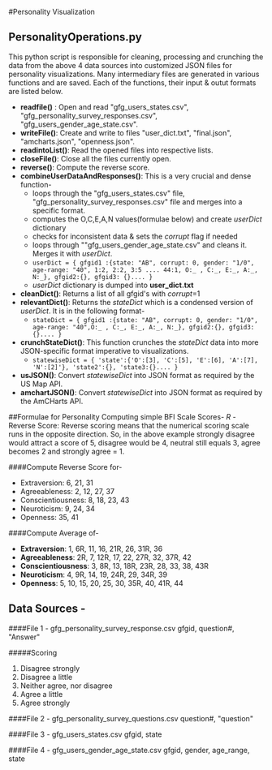 #Personality Visualization

## PersonalityOperations.py
This python script is responsible for cleaning, processing and crunching the data from the above 4 data sources into customized JSON files for personality visualizations. Many intermediary files are generated in various functions and are saved. Each of the functions, their input & outut formats are listed below. 

 - **readfile()** : Open and read "gfg_users_states.csv", "gfg_personality_survey_responses.csv", "gfg_users_gender_age_state.csv".
 - **writeFile()**: Create and write to files "user_dict.txt", "final.json", "amcharts.json", "openness.json".
 - **readintoList()**: Read the opened files into respective lists.
 - **closeFile()**: Close all the files currently open.
 - **reverse()**: Compute the reverse score. 
 - **combineUserDataAndResponses()**: This is a very crucial and dense function-
     - loops through the "gfg_users_states.csv" file, "gfg_personality_survey_responses.csv" file and merges into a specific format. 
     - computes the O,C,E,A,N values(formulae below) and create *userDict* dictionary
     - checks for inconsistent data & sets the *corrupt* flag if needed
     - loops through ""gfg_users_gender_age_state.csv" and cleans it. Merges it with *userDict*.
     - ```userDict = { gfgid1 :{state: "AB", corrupt: 0, gender: "1/0", age-range: "40", 1:2, 2:2, 3:5 .... 44:1, O:_ , C:_, E:_, A:_, N:_}, gfgid2:{}, gfgid3: {}.... }```
     - *userDict* dictionary is dumped into **user_dict.txt**
 - **cleanDict()**: Returns a list of all gfgid's with *corrupt*=1
 - **relevantDict()**: Returns the *stateDict* which is a condensed version of *userDict*. It is in the following format-
     - ```stateDict = { gfgid1 :{state: "AB", corrupt: 0, gender: "1/0", age-range: "40",O:_ , C:_, E:_, A:_, N:_}, gfgid2:{}, gfgid3: {}.... }```
 - **crunchStateDict()**: This function crunches the *stateDict* data into more JSON-specific format imperative to visualizations. 
    - ```statewiseDict = { 'state':{'O':[3], 'C':[5], 'E':[6], 'A':[7], 'N':[2]'}, 'state2':{}, 'state3:{}.... }```
 - **usJSON()**: Convert *statewiseDict* into JSON format as required by the US Map API. 
 - **amchartJSON()**: Convert *statewiseDict* into JSON format as required by the AmCHarts API. 

##Formulae for Personality
Computing simple BFI Scale Scores-
*R* - Reverse Score: Reverse scoring means that the numerical scoring scale runs in the opposite direction. So, in the above example strongly disagree would attract a score of 5, disagree would be 4, neutral still equals 3, agree becomes 2 and strongly agree = 1.

####Compute Reverse Score for-
- Extraversion: 6, 21, 31
- Agreeableness: 2, 12, 27, 37
- Conscientiousness: 8, 18, 23, 43
- Neuroticism: 9, 24, 34
- Openness: 35, 41

####Compute Average of-
- **Extraversion**: 1, 6R, 11, 16, 21R, 26, 31R, 36
- **Agreeableness**: 2R, 7, 12R, 17, 22, 27R, 32, 37R, 42
- **Conscientiousness**: 3, 8R, 13, 18R, 23R, 28, 33, 38, 43R
- **Neuroticism**: 4, 9R, 14, 19, 24R, 29, 34R, 39
- **Openness**: 5, 10, 15, 20, 25, 30, 35R, 40, 41R, 44 

## Data Sources - 
####File 1 - gfg_personality_survey_response.csv
gfgid, question#, "Answer"

#####Scoring
1. Disagree strongly
2. Disagree a little
3. Neither agree, nor disagree
4. Agree a little
5. Agree strongly

####File 2 - gfg_personality_survey_questions.csv
question#, "question"

####File 3 - gfg_users_states.csv
gfgid, state

####File 4 - gfg_users_gender_age_state.csv
gfgid, gender, age_range, state


